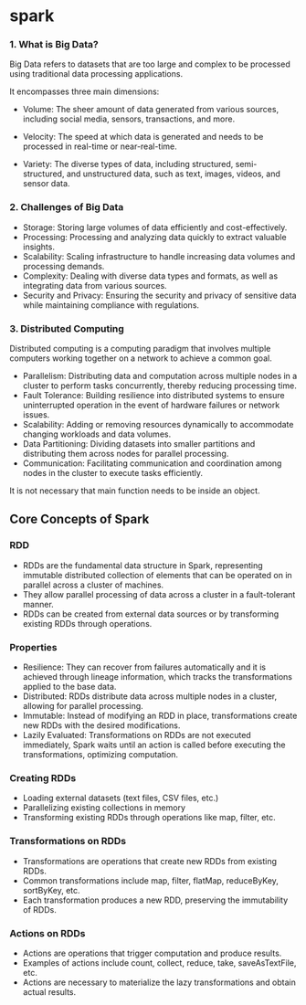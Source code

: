 # spark

### 1. What is Big Data?
Big Data refers to datasets that are too large and complex to be processed using traditional data processing applications. 

It encompasses three main dimensions:

- Volume: The sheer amount of data generated from various sources, including social media, sensors, transactions, and more.

- Velocity: The speed at which data is generated and needs to be processed in real-time or near-real-time.

- Variety: The diverse types of data, including structured, semi-structured, and unstructured data, such as text, images, videos, and sensor data.

### 2. Challenges of Big Data
- Storage: Storing large volumes of data efficiently and cost-effectively.
- Processing: Processing and analyzing data quickly to extract valuable insights.
- Scalability: Scaling infrastructure to handle increasing data volumes and processing demands.
- Complexity: Dealing with diverse data types and formats, as well as integrating data from various sources.
- Security and Privacy: Ensuring the security and privacy of sensitive data while maintaining compliance with regulations.

### 3. Distributed Computing
Distributed computing is a computing paradigm that involves multiple computers working together on a network to achieve a common goal. 

- Parallelism: Distributing data and computation across multiple nodes in a cluster to perform tasks concurrently, thereby reducing processing time.
- Fault Tolerance: Building resilience into distributed systems to ensure uninterrupted operation in the event of hardware failures or network issues.
- Scalability: Adding or removing resources dynamically to accommodate changing workloads and data volumes.
- Data Partitioning: Dividing datasets into smaller partitions and distributing them across nodes for parallel processing.
- Communication: Facilitating communication and coordination among nodes in the cluster to execute tasks efficiently.






It is not necessary that main function needs to be inside an object.


## Core Concepts of Spark
### RDD

- RDDs are the fundamental data structure in Spark, representing immutable distributed collection of elements that can be operated on in parallel across a cluster of machines.
- They allow parallel processing of data across a cluster in a fault-tolerant manner.
- RDDs can be created from external data sources or by transforming existing RDDs through operations.

### Properties
- Resilience:
They can recover from failures automatically and it is achieved through lineage information, which tracks the transformations applied to the base data.
- Distributed:
RDDs distribute data across multiple nodes in a cluster, allowing for parallel processing.
- Immutable:
Instead of modifying an RDD in place, transformations create new RDDs with the desired modifications.
- Lazily Evaluated:
Transformations on RDDs are not executed immediately, Spark waits until an action is called before executing the transformations, optimizing computation.

### Creating RDDs
- Loading external datasets (text files, CSV files, etc.)
- Parallelizing existing collections in memory
- Transforming existing RDDs through operations like map, filter, etc.

 ###  Transformations on RDDs
 - Transformations are operations that create new RDDs from existing RDDs.
 - Common transformations include map, filter, flatMap, reduceByKey, sortByKey, etc.
 - Each transformation produces a new RDD, preserving the immutability of RDDs.

### Actions on RDDs
- Actions are operations that trigger computation and produce results.
- Examples of actions include count, collect, reduce, take, saveAsTextFile, etc.
- Actions are necessary to materialize the lazy transformations and obtain actual results.
